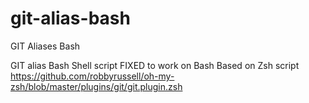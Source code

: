 # git-alias-bash
GIT Aliases Bash

GIT alias Bash Shell script FIXED to work on Bash
Based on Zsh script https://github.com/robbyrussell/oh-my-zsh/blob/master/plugins/git/git.plugin.zsh
